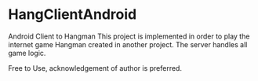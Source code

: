 # HangClientAndroid
Android Client to Hangman
This project is implemented in order to play the internet game Hangman created in another project.
The server handles all game logic.

Free to Use, acknowledgement of author is preferred.
